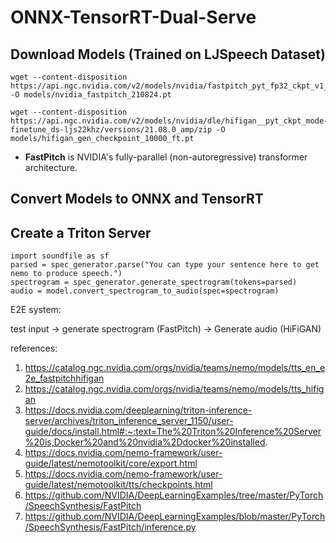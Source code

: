 # ONNX-TensorRT-Dual-Serve

## Download Models (Trained on LJSpeech Dataset)
```
wget --content-disposition https://api.ngc.nvidia.com/v2/models/nvidia/fastpitch_pyt_fp32_ckpt_v1_1/versions/21.05.0/zip -O models/nvidia_fastpitch_210824.pt

wget --content-disposition https://api.ngc.nvidia.com/v2/models/nvidia/dle/hifigan__pyt_ckpt_mode-finetune_ds-ljs22khz/versions/21.08.0_amp/zip -O models/hifigan_gen_checkpoint_10000_ft.pt
```

- **FastPitch** is NVIDIA's fully-parallel (non-autoregressive) transformer architecture. 

## Convert Models to ONNX and TensorRT 

## Create a Triton Server


```
import soundfile as sf
parsed = spec_generator.parse("You can type your sentence here to get nemo to produce speech.")
spectrogram = spec_generator.generate_spectrogram(tokens=parsed)
audio = model.convert_spectrogram_to_audio(spec=spectrogram)
```

E2E system: 

test input -> generate spectrogram (FastPitch) -> Generate audio (HiFiGAN)


references:
1. https://catalog.ngc.nvidia.com/orgs/nvidia/teams/nemo/models/tts_en_e2e_fastpitchhifigan 
2. https://catalog.ngc.nvidia.com/orgs/nvidia/teams/nemo/models/tts_hifigan
3. https://docs.nvidia.com/deeplearning/triton-inference-server/archives/triton_inference_server_1150/user-guide/docs/install.html#:~:text=The%20Triton%20Inference%20Server%20is,Docker%20and%20nvidia%2Ddocker%20installed.
4. https://docs.nvidia.com/nemo-framework/user-guide/latest/nemotoolkit/core/export.html
5. https://docs.nvidia.com/nemo-framework/user-guide/latest/nemotoolkit/tts/checkpoints.html
6. https://github.com/NVIDIA/DeepLearningExamples/tree/master/PyTorch/SpeechSynthesis/FastPitch
7. https://github.com/NVIDIA/DeepLearningExamples/blob/master/PyTorch/SpeechSynthesis/FastPitch/inference.py